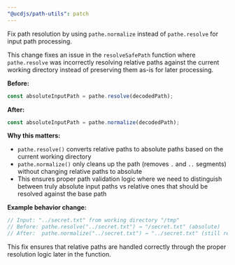 ```yaml
---
"@ucdjs/path-utils": patch
---
```


Fix path resolution by using `pathe.normalize` instead of `pathe.resolve` for input path processing.

This change fixes an issue in the `resolveSafePath` function where `pathe.resolve` was incorrectly resolving relative paths against the current working directory instead of preserving them as-is for later processing.

**Before:**
```ts
const absoluteInputPath = pathe.resolve(decodedPath);
```

**After:**
```ts
const absoluteInputPath = pathe.normalize(decodedPath);
```

**Why this matters:**
- `pathe.resolve()` converts relative paths to absolute paths based on the current working directory
- `pathe.normalize()` only cleans up the path (removes `.` and `..` segments) without changing relative paths to absolute
- This ensures proper path validation logic where we need to distinguish between truly absolute input paths vs relative ones that should be resolved against the base path

**Example behavior change:**
```ts
// Input: "../secret.txt" from working directory "/tmp"
// Before: pathe.resolve("../secret.txt") → "/secret.txt" (absolute)
// After:  pathe.normalize("../secret.txt") → "../secret.txt" (still relative)
```

This fix ensures that relative paths are handled correctly through the proper resolution logic later in the function.
